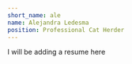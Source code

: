 ```yaml
---
short_name: ale
name: Alejandra Ledesma
position: Professional Cat Herder
---
```

I will be adding a resume here